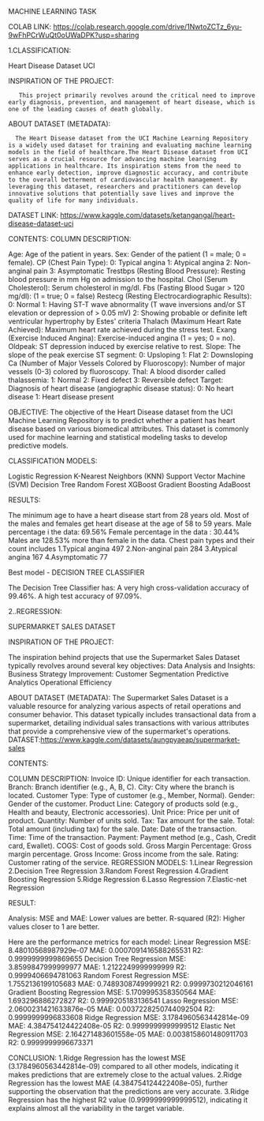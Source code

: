 MACHINE LEARNING TASK

COLAB LINK: 
https://colab.research.google.com/drive/1NwtoZCTz_6yu-9wFhPCrWuQt0oUWaDPK?usp=sharing

1.CLASSIFICATION:

Heart Disease Dataset UCI

INSPIRATION OF THE PROJECT:

       This project primarily revolves around the critical need to improve early diagnosis, prevention, and management of heart disease, which is one of the leading causes of death globally.
       
ABOUT DATASET (METADATA):

      The Heart Disease dataset from the UCI Machine Learning Repository is a widely used dataset for training and evaluating machine learning models in the field of healthcare.The Heart Disease dataset from UCI serves as a crucial resource for advancing machine learning applications in healthcare. Its inspiration stems from the need to enhance early detection, improve diagnostic accuracy, and contribute to the overall betterment of cardiovascular health management. By leveraging this dataset, researchers and practitioners can develop innovative solutions that potentially save lives and improve the quality of life for many individuals.
      
DATASET LINK: 
https://www.kaggle.com/datasets/ketangangal/heart-disease-dataset-uci

CONTENTS:
COLUMN DESCRIPTION:

Age: Age of the patient in years.
Sex: Gender of the patient (1 = male; 0 = female).
CP (Chest Pain Type):
0: Typical angina
1: Atypical angina
2: Non-anginal pain
3: Asymptomatic
Trestbps (Resting Blood Pressure): Resting blood pressure in mm Hg on admission to the hospital.
Chol (Serum Cholesterol): Serum cholesterol in mg/dl.
Fbs (Fasting Blood Sugar > 120 mg/dl): (1 = true; 0 = false)
Restecg (Resting Electrocardiographic Results):
0: Normal
1: Having ST-T wave abnormality (T wave inversions and/or ST elevation or depression of > 0.05 mV)
2: Showing probable or definite left ventricular hypertrophy by Estes' criteria
Thalach (Maximum Heart Rate Achieved): Maximum heart rate achieved during the stress test.
Exang (Exercise Induced Angina): Exercise-induced angina (1 = yes; 0 = no).
Oldpeak: ST depression induced by exercise relative to rest.
Slope: The slope of the peak exercise ST segment:
0: Upsloping
1: Flat
2: Downsloping
Ca (Number of Major Vessels Colored by Fluoroscopy): Number of major vessels (0-3) colored by fluoroscopy.
Thal: A blood disorder called thalassemia:
1: Normal
2: Fixed defect
3: Reversible defect
Target: Diagnosis of heart disease (angiographic disease status):
0: No heart disease
1: Heart disease present

OBJECTIVE:
          The objective of the Heart Disease dataset from the UCI Machine Learning Repository is to predict whether a patient has heart disease based on various biomedical attributes. This dataset is commonly used for machine learning and statistical modeling tasks to develop predictive models.
                
CLASSIFICATION MODELS:

Logistic Regression
K-Nearest Neighbors (KNN)
Support Vector Machine (SVM)
Decision Tree
Random Forest
XGBoost
Gradient Boosting
AdaBoost

RESULTS:

The minimum age to have a heart disease start from 28 years old.
Most of the males and females get  heart disease at the age of 58 to 59 years.
Male percentage i the data: 69.56%
Female percentage in the data : 30.44%
Males are 128.53% more than female in the data.
Chest pain types and their count includes
        1.Typical angina 497 2.Non-anginal pain 284 3.Atypical angina 167 4.Asymptomatic 77
        
Best model - DECISION TREE CLASSIFIER 

The Decision Tree Classifier has:
A very high cross-validation accuracy of 99.46%.
A high test accuracy of 97.09%.


2..REGRESSION:

SUPERMARKET SALES DATASET

INSPIRATION OF THE PROJECT:

The inspiration behind projects that use the Supermarket Sales Dataset typically revolves around several key objectives:
Data Analysis and Insights: 
Business Strategy Improvement:
Customer Segmentation
Predictive Analytics
Operational Efficiency

ABOUT DATASET (METADATA):
The Supermarket Sales Dataset is a valuable resource for analyzing various aspects of retail operations and consumer behavior. This dataset typically includes transactional data from a supermarket, detailing individual sales transactions with various attributes that provide a comprehensive view of the supermarket's operations.
DATASET:https://www.kaggle.com/datasets/aungpyaeap/supermarket-sales

CONTENTS:

COLUMN DESCRIPTION:
Invoice ID: Unique identifier for each transaction.
Branch: Branch identifier (e.g., A, B, C).
City: City where the branch is located.
Customer Type: Type of customer (e.g., Member, Normal).
Gender: Gender of the customer.
Product Line: Category of products sold (e.g., Health and beauty, Electronic accessories).
Unit Price: Price per unit of product.
Quantity: Number of units sold.
Tax: Tax amount for the sale.
Total: Total amount (including tax) for the sale.
Date: Date of the transaction.
Time: Time of the transaction.
Payment: Payment method (e.g., Cash, Credit card, Ewallet).
COGS: Cost of goods sold.
Gross Margin Percentage: Gross margin percentage.
Gross Income: Gross income from the sale.
Rating: Customer rating of the service.
REGRESSION MODELS:
1.Linear Regression
2.Decision Tree Regression 
3.Random Forest Regression 
4.Gradient Boosting Regression
5.Ridge Regression
6.Lasso Regression
7.Elastic-net Regression

RESULT:

Analysis:
MSE and MAE: Lower values are better. 
R-squared (R2): Higher values closer to 1 are better.

Here are the performance metrics for each model:
Linear Regression
MSE: 8.48010568987929e-07 MAE: 0.0007091416588265531 R2: 0.9999999999869655
Decision Tree Regression
MSE: 3.8599847999999977 MAE: 1.2122249999999999 R2: 0.9999406694781063
Random Forest Regression
MSE: 1.7552136199105683 MAE: 0.7489308749999921 R2: 0.9999730212046161
Gradient Boosting Regression
MSE: 5.1709995358350564 MAE: 1.693296886272827 R2: 0.9999205183136541
Lasso Regression
MSE: 2.0600231421633876e-05 MAE: 0.0037228250744092504 R2: 0.9999999996833608
Ridge Regression
MSE: 3.1784960563442814e-09 MAE: 4.384754124422408e-05 R2: 0.9999999999999512
Elastic Net Regression
MSE: 2.164271483601558e-05 MAE: 0.0038158601480911703 R2: 0.9999999996673371

CONCLUSION:
1.Ridge Regression has the lowest MSE (3.1784960563442814e-09) compared to all    other models, indicating it makes predictions that are extremely close to the actual values. 2.Ridge Regression has the lowest MAE (4.384754124422408e-05), further supporting the observation that the predictions are very accurate. 
3.Ridge Regression has the highest R2 value (0.9999999999999512), indicating it explains almost all the variability in the target variable.
